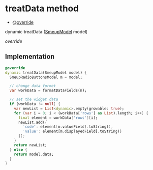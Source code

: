 


# treatData method







- @[override](https://api.flutter.dev/flutter/dart-core/override-constant.html)

dynamic treatData
([SmeupModel](../../smeup_models_widgets_smeup_model/SmeupModel-class.md) model)

_override_






## Implementation

```dart
@override
dynamic treatData(SmeupModel model) {
  SmeupRadioButtonsModel m = model;

  // change data format
  var workData = formatDataFields(m);

  // set the widget data
  if (workData != null) {
    var newList = List<dynamic>.empty(growable: true);
    for (var i = 0; i < (workData['rows'] as List).length; i++) {
      final element = workData['rows'][i];
      newList.add({
        'code': element[m.valueField].toString(),
        'value': element[m.displayedField].toString()
      });
    }
    return newList;
  } else {
    return model.data;
  }
}
```







